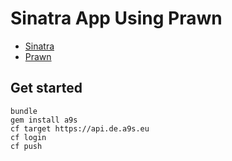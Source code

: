 # Sinatra App Using Prawn

* [Sinatra](http://www.sinatrarb.com/)
* [Prawn](https://github.com/prawnpdf/prawn)


## Get started

    bundle
    gem install a9s
    cf target https://api.de.a9s.eu
    cf login
    cf push
